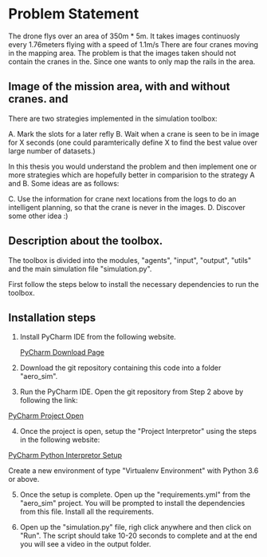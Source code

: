 # Problem Statement
The drone flys over an area of 350m * 5m. It takes images continuosly every 1.76meters flying with a speed of 1.1m/s
There are four cranes moving in the mapping area. The problem is that the images taken should not contain the cranes in the.
Since one wants to only map the rails in the area. 

## Image of the mission area, with and without cranes. and 

There are two strategies implemented in the simulation toolbox:

A. Mark the slots for a later refly
B. Wait when a crane is seen to be in image for X seconds (one could paramterically define X to find the best value 
over large number of datasets.)

In this thesis you would understand the problem and then implement one or more strategies which are hopefully better 
in comparision to the strategy A and B. Some ideas are as follows:

C. Use the information for crane next locations from the logs to do an intelligent planning, so that the crane is 
never in the images. 
D. Discover some other idea :)


## Description about the toolbox.
The toolbox is divided into the modules, "agents", "input", "output", "utils" and the main simulation file 
"simulation.py". 

First follow the steps below to install the necessary dependencies to run the toolbox.
## Installation steps
1. Install PyCharm IDE from the following website.

    [PyCharm Download Page](https://www.jetbrains.com/pycharm/download/#section=windows)

2. Download the git repository containing this code into a folder "aero_sim".

3. Run the PyCharm IDE. Open the git repository from Step 2 above by following the link:

[PyCharm Project Open](https://www.jetbrains.com/help/pycharm/opening-reopening-and-closing-projects.html#opening_projects)

4. Once the project is open, setup the "Project Interpretor" using the steps in the following website:

[PyCharm Python Interpretor Setup](https://www.jetbrains.com/help/pycharm/configuring-python-interpreter.html#add_new_project_interpreter)

Create a new environment of type "Virtualenv Environment" with Python 3.6 or above. 

5. Once the setup is complete. Open up the "requirements.yml" from the "aero_sim" project. You will be prompted to install
the dependencies from this file. Install all the requirements.

6. Open up the "simulation.py" file, righ click anywhere and then click on "Run". 
The script should take 10-20 seconds to complete and at the end you will see a video in the output folder.
